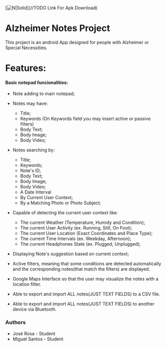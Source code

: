 [![N|Solid](https://cldup.com/dTxpPi9lDf.thumb.png)](//TODO Link For Apk Download)

# Alzheimer Notes Project
This project is an android App designed for people with Alzheimer or Special Necessities.

# Features:
#### Basic notepad funcionalities:

- Note adding to main notepad;
- Notes may have:
    - Title;
    - Keywords (On Keywords field you may insert active or passive filters)
    - Body Text;
    - Body Image;
    - Body Video;

- Notes searching by:
    - Title;
    - Keywords;
    - Note's ID;
    - Body Text;
    - Body Image;
    - Body Video;
    - A Date Interval
    - By Current User Context;
    - By a Matching Photo or Photo Subject;

 - Capable of detecting the current user context like:
    - The current Weather (Temperature, Humidy and Condition);
    - The current User Activity (ex. Running, Still, On Foot);
    - The current User Location (Exact Coordinates and Place Type);
    - The current Time Intervals (ex. Weekday, Afternoon);
    - The current Headphones State (ex. Plugged, Unplugged);
- Displaying Note's suggestion based on current context;
- Active filters, meaning that some conditions are detected automatically and the corresponding notes(that match the filters) are displayed.
- Google Maps Interface so that the user may visualize the notes with a location filter.
- Able to export and import ALL notes(JUST TEXT FIELDS) to a CSV file.
- Able to export and import ALL notes(JUST TEXT FIELDS) to another device via Bluetooth.


### Authors
 - José Rosa - Student
 - Miguel Santos - Student
